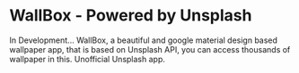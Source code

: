 # WallBox - Powered by Unsplash

In Development... 
WallBox, a beautiful and google material design based wallpaper app, that is based on Unsplash API, you can access thousands of wallpaper in this. Unofficial Unsplash app.

